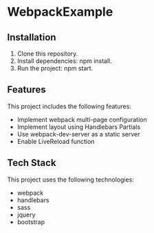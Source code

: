 # WebpackExample

## Installation

1. Clone this repository.
2. Install dependencies: npm install.
3. Run the project: npm start.

## Features

This project includes the following features:

- Implement webpack multi-page configuration
- Implement layout using Handlebars Partials
- Use webpack-dev-server as a static server
- Enable LiveReload function

## Tech Stack

This project uses the following technologies:

- webpack
- handlebars
- sass
- jquery
- bootstrap
